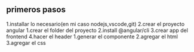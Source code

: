 ## primeros pasos
1.installar lo necesario(en mi caso nodejs,vscode,git)
2.crear el proyecto angular
    1.crear el folder del proyecto
    2.install @angular/cli
    3.crear app del frontend
4.hacer el header
    1.generar el componente
    2.agregar el html
    3.agregar el css
    